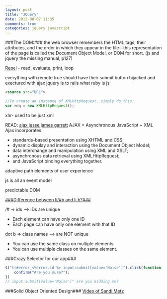 ```yaml
---
layout: post
title: "JQuery"
date: 2012-08-07 11:35
comments: true
categories: jquery javascript
---
```


###The DOM:###
the web browser remembers the HTML tags, their attributes, and the order in which they appear in the file—this representation of the page is called the Document Object Model, or DOM for short. (js and jquery the missing manual, p127)



[Repel](http://en.wikipedia.org/wiki/Read%E2%80%93eval%E2%80%93print_loop) - 
read, evaluate, print, loop


everything with remote true should have their submit button hijacked and exectured with ajax
jquery is to rails what ruby is js

```html src
<source src="URL">
```

```javascript [XHR](https://developer.mozilla.org/en-US/docs/DOM/XMLHttpRequest?redirectlocale=en-US&redirectslug=XMLHttpRequest)
//To create an instance of XMLHttpRequest, simply do this:
var req = new XMLHttpRequest();
```
xhr- used to be just xml


READ: [ajax jesse james garrett](http://www.adaptivepath.com/ideas/ajax-new-approach-web-applications)
AJAX = Asynchronous JavaScript + XML
Ajax incorporates:
- standards-based presentation using XHTML and CSS;
- dynamic display and interaction using the Document Object Model;
- data interchange and manipulation using XML and XSLT;
- asynchronous data retrieval using XMLHttpRequest;
- and JavaScript binding everything together.


adaptive path
elements of user experience

js is all an event model

predictable DOM


[###Difference between li/#b and li.b?###](http://css-tricks.com/the-difference-between-id-and-class/)

/# => ids --> IDs are unique
- Each element can have only one ID
- Each page can have only one element with that ID

dot b => class names --> are NOT unique
- You can use the same class on multiple elements.
- You can use multiple classes on the same element.

###Crazy Selector for our app###
```javascript
$("tr#error_<%error.id %> input:submit[value='Noise']").click(function(){
	confirm("Are you sure?");
})
// input:submit[value='Noise']" are you kidding me?
```

###Solid Object Oriented Design###
[Video of Sandi Metz](http://vimeo.com/12350535)

